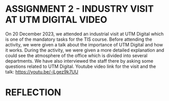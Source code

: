 # ASSIGNMENT 2 - INDUSTRY VISIT AT UTM DIGITAL VIDEO
On 20 December 2023, we attended an industrial visit at UTM Digital which is one of the mandatory tasks for the TIS course. Before attending the activity, we were given a talk about the importance of UTM Digital and how it works. During the activity, we were given a more detailed explanation and could see the atmosphere of the office which is divided into several departments. We have also interviewed the staff there by asking some questions related to UTM Digital.
Youtube video link for the visit and the talk: https://youtu.be/-iLgez9k7UU
# REFLECTION
